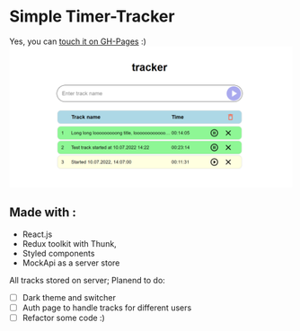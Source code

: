 # Simple Timer-Tracker
Yes, you can [touch it on GH-Pages](https://v4voloshyn.github.io/server-react-tracker/) :)
![alt text](https://github.com/v4voloshyn/server-react-tracker/blob/main/preview/tracker.png)
## Made with :
- React.js
- Redux toolkit with Thunk,
- Styled components
- MockApi as a server store

All tracks stored on server;
Planend to do:
- [ ] Dark theme and switcher
- [ ] Auth page to handle tracks for different users
- [ ] Refactor some code :)
